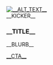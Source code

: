 <!-- Card -->
<article class="rounded-2xl border border-slate-200 bg-white p-6 shadow-[0_10px_25px_-10px_rgba(2,6,23,.1)]">
  <!-- Top image -->
  <a href="__PRODUCT_URL__" target="_blank" rel="noopener">
    <img class="w-full h-[240px] object-cover rounded-xl"
         src="/assets/images/products/halloween/__FILENAME__.jpg"
         alt="__ALT_TEXT__">
  </a>

  <!-- Kicker -->
  <div class="mt-4 flex items-center gap-2 text-xs font-semibold text-slate-500">
    <span class="inline-flex h-2.5 w-2.5 rounded-full bg-[var(--mg-blue)]"></span>
    __KICKER__
  </div>

  <!-- Title -->
  <h3 class="mt-3 brand text-2xl font-bold">__TITLE__</h3>

  <!-- Blurb -->
  <p class="mt-2 text-slate-600">__BLURB__</p>

  <!-- CTA -->
  <div class="mt-5 flex flex-wrap gap-3">
    <a href="__PRODUCT_URL__" target="_blank" rel="noopener"
       class="inline-flex items-center justify-center rounded-xl px-4 py-2.5 text-sm font-semibold text-white bg-[var(--mg-blue)] hover:opacity-90 transition">
      __CTA__
    </a>
  </div>
</article>
